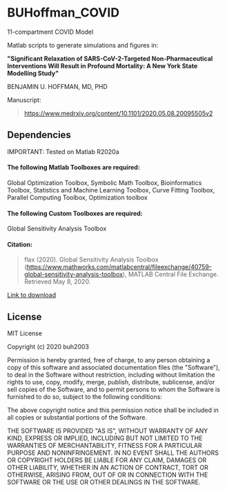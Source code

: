 # BUHoffman_COVID
11-compartment COVID Model

Matlab scripts to generate simulations and figures in:

**"Significant Relaxation of SARS-CoV-2-Targeted Non-Pharmaceutical Interventions Will Result in Profound Mortality: A New York State Modelling Study"**

BENJAMIN U. HOFFMAN, MD, PHD

Manuscript:
> https://www.medrxiv.org/content/10.1101/2020.05.08.20095505v2

## Dependencies
IMPORTANT: Tested on Matlab R2020a

#### The following Matlab Toolboxes are required:

Global Optimization Toolbox, Symbolic Math Toolbox, Bioinformatics Toolbox, Statistics and Machine Learning Toolbox, Curve Fitting Toolbox, Parallel Computing Toolbox, Optimization toolbox

#### The following Custom Toolboxes are required:

Global Sensitivity Analysis Toolbox

#### Citation: 
> flax (2020). Global Sensitivity Analysis Toolbox (https://www.mathworks.com/matlabcentral/fileexchange/40759-global-sensitivity-analysis-toolbox), MATLAB Central File Exchange. Retrieved May 8, 2020.

[Link to download](https://www.mathworks.com/matlabcentral/fileexchange/40759-global-sensitivity-analysis-toolbox)

## License

MIT License

Copyright (c) 2020 buh2003

Permission is hereby granted, free of charge, to any person obtaining a copy
of this software and associated documentation files (the "Software"), to deal
in the Software without restriction, including without limitation the rights
to use, copy, modify, merge, publish, distribute, sublicense, and/or sell
copies of the Software, and to permit persons to whom the Software is
furnished to do so, subject to the following conditions:

The above copyright notice and this permission notice shall be included in all
copies or substantial portions of the Software.

THE SOFTWARE IS PROVIDED "AS IS", WITHOUT WARRANTY OF ANY KIND, EXPRESS OR
IMPLIED, INCLUDING BUT NOT LIMITED TO THE WARRANTIES OF MERCHANTABILITY,
FITNESS FOR A PARTICULAR PURPOSE AND NONINFRINGEMENT. IN NO EVENT SHALL THE
AUTHORS OR COPYRIGHT HOLDERS BE LIABLE FOR ANY CLAIM, DAMAGES OR OTHER
LIABILITY, WHETHER IN AN ACTION OF CONTRACT, TORT OR OTHERWISE, ARISING FROM,
OUT OF OR IN CONNECTION WITH THE SOFTWARE OR THE USE OR OTHER DEALINGS IN THE
SOFTWARE.
